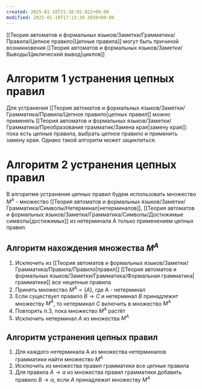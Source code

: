 ```yaml
---
created: 2025-01-18T21:38:02.022+00:00
modified: 2025-01-19T17:13:30.3030+00:00
---
```

[[Теория автоматов и формальных языков/Заметки/Грамматика/Правила/Цепное правило|Цепные правила]] могут быть причиной возникновения [[Теория автоматов и формальных языков/Заметки/Выводы/Циклический вывод|циклов]]

# Алгоритм 1 устранения цепных правил
Для устранения [[Теория автоматов и формальных языков/Заметки/Грамматика/Правила/Цепное правило|цепных правил]] можно применять [[Теория автоматов и формальных языков/Заметки/Грамматика/Преобразования грамматик/Замена края|замену края]]: пока есть цепные правила, выбрать цепное правило и применить замену края. Однако такой алгоритм может зациклиться.

# Алгоритм 2 устранения цепных правил
В алгоритме устранения цепных правил будем использовать множество $M^A$ - множество [[Теория автоматов и формальных языков/Заметки/Грамматика/Символы/Нетерминал|нетерминалов]], [[Теория автоматов и формальных языков/Заметки/Грамматика/Символы/Достижимые символы|достижимых]] из нетерминала A только применением цепных правил.

## Алгоритм нахождения множества $M^A$
1) Исключить из [[Теория автоматов и формальных языков/Заметки/Грамматика/Правила/Правило|правил]] [[Теория автоматов и формальных языков/Заметки/Грамматика/Формальная грамматика|грамматики]] все нецепные правила
2) Принять множество $M^A = \{A\}$, где A - нетерминал
3) Если существует правило $B \rightarrow C$ и нетерминал $B$ принадлежит множеству $M^A$, то нетерминал $C$ включить в множество $M^A$
4) Повторять п.3, пока множество $M^A$ растёт
5) Исключить нетерминал $A$ из множества $M^A$

## Алгоритм устранения цепных правил
1) Для каждого нетерминала A из множества нетерминалов грамматики найти множество $M^A$
2) Исключить из множества правил грамматики все цепные правила
3) Для правила $A \rightarrow \alpha$ из множества правил грамматики добавить правило $B \rightarrow \alpha$, если $A$ принадлежит множеству $M^A$